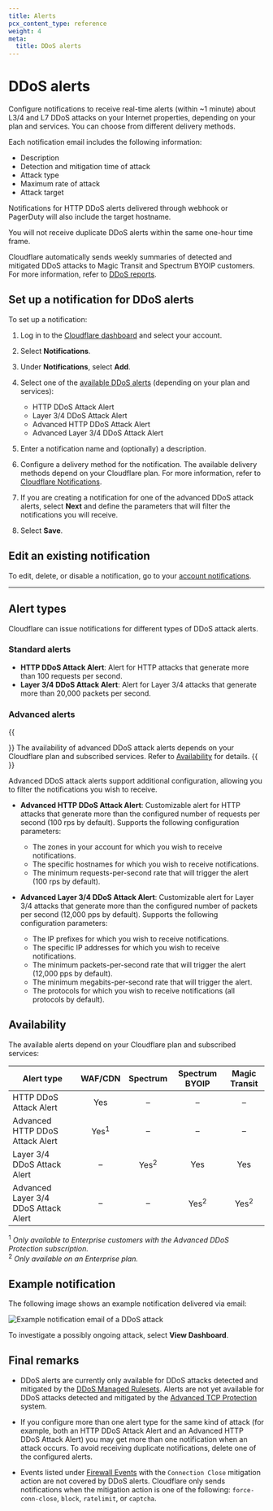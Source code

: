 ```yaml
---
title: Alerts
pcx_content_type: reference
weight: 4
meta:
  title: DDoS alerts
---
```


# DDoS alerts

Configure notifications to receive real-time alerts (within ~1 minute) about L3/4 and L7 DDoS attacks on your Internet properties, depending on your plan and services. You can choose from different delivery methods.

Each notification email includes the following information:

* Description
* Detection and mitigation time of attack
* Attack type
* Maximum rate of attack
* Attack target

Notifications for HTTP DDoS alerts delivered through webhook or PagerDuty will also include the target hostname.

You will not receive duplicate DDoS alerts within the same one-hour time frame.

Cloudflare automatically sends weekly summaries of detected and mitigated DDoS attacks to Magic Transit and Spectrum BYOIP customers. For more information, refer to [DDoS reports](/ddos-protection/reference/reports/).

## Set up a notification for DDoS alerts

To set up a notification:

1. Log in to the [Cloudflare dashboard](https://dash.cloudflare.com/) and select your account.

2. Select **Notifications**.

3. Under **Notifications**, select **Add**.

4. Select one of the [available DDoS alerts](#alert-types) (depending on your plan and services):

    * HTTP DDoS Attack Alert
    * Layer 3/4 DDoS Attack Alert
    * Advanced HTTP DDoS Attack Alert
    * Advanced Layer 3/4 DDoS Attack Alert

5. Enter a notification name and (optionally) a description.

6. Configure a delivery method for the notification. The available delivery methods depend on your Cloudflare plan. For more information, refer to [Cloudflare Notifications](/fundamentals/notifications/).

7. If you are creating a notification for one of the advanced DDoS attack alerts, select **Next** and define the parameters that will filter the notifications you will receive.

8. Select **Save**.

## Edit an existing notification

To edit, delete, or disable a notification, go to your [account notifications](https://dash.cloudflare.com/?to=/:account/notifications).

---

## Alert types

Cloudflare can issue notifications for different types of DDoS attack alerts.

### Standard alerts

* **HTTP DDoS Attack Alert**: Alert for HTTP attacks that generate more than 100 requests per second.
* **Layer 3/4 DDoS Attack Alert**: Alert for Layer 3/4 attacks that generate more than 20,000 packets per second.

### Advanced alerts

{{<Aside type="note">}}
The availability of advanced DDoS attack alerts depends on your Cloudflare plan and subscribed services. Refer to [Availability](#availability) for details.
{{</Aside>}}

Advanced DDoS attack alerts support additional configuration, allowing you to filter the notifications you wish to receive.

* **Advanced HTTP DDoS Attack Alert**: Customizable alert for HTTP attacks that generate more than the configured number of requests per second (100 rps by default). Supports the following configuration parameters:

    * The zones in your account for which you wish to receive notifications.
    * The specific hostnames for which you wish to receive notifications.
    * The minimum requests-per-second rate that will trigger the alert (100 rps by default).

* **Advanced Layer 3/4 DDoS Attack Alert**: Customizable alert for Layer 3/4 attacks that generate more than the configured number of packets per second (12,000 pps by default). Supports the following configuration parameters:

    * The IP prefixes for which you wish to receive notifications.
    * The specific IP addresses for which you wish to receive notifications.
    * The minimum packets-per-second rate that will trigger the alert (12,000 pps by default).
    * The minimum megabits-per-second rate that will trigger the alert.
    * The protocols for which you wish to receive notifications (all protocols by default).

## Availability

The available alerts depend on your Cloudflare plan and subscribed services:

Alert type                           |     WAF/CDN     |    Spectrum     | Spectrum BYOIP  |  Magic Transit
-------------------------------------|:---------------:|:---------------:|:---------------:|:--------------:
HTTP DDoS Attack Alert               |       Yes       |        –        |        –        |        –
Advanced HTTP DDoS Attack Alert      | Yes<sup>1</sup> |        –        |        –        |        –
Layer 3/4 DDoS Attack Alert          |        –        | Yes<sup>2</sup> |       Yes       |       Yes
Advanced Layer 3/4 DDoS Attack Alert |        –        |        –        | Yes<sup>2</sup> | Yes<sup>2</sup>

<sup>1</sup> _Only available to Enterprise customers with the Advanced DDoS Protection subscription._ <br>
<sup>2</sup> _Only available on an Enterprise plan._

## Example notification

The following image shows an example notification delivered via email:

![Example notification email of a DDoS attack](/ddos-protection/static/ddos-notification-example.png)

To investigate a possibly ongoing attack, select **View Dashboard**.

## Final remarks

* DDoS alerts are currently only available for DDoS attacks detected and mitigated by the [DDoS Managed Rulesets](/ddos-protection/managed-rulesets/). Alerts are not yet available for DDoS attacks detected and mitigated by the [Advanced TCP Protection](/ddos-protection/tcp-protection/) system.

* If you configure more than one alert type for the same kind of attack (for example, both an HTTP DDoS Attack Alert and an Advanced HTTP DDoS Attack Alert) you may get more than one notification when an attack occurs. To avoid receiving duplicate notifications, delete one of the configured alerts.

* Events listed under [Firewall Events](/waf/analytics/paid-plans/) with the `Connection Close` mitigation action are not covered by DDoS alerts. Cloudflare only sends notifications when the mitigation action is one of the following: `force-conn-close`, `block`, `ratelimit`, or `captcha`.
